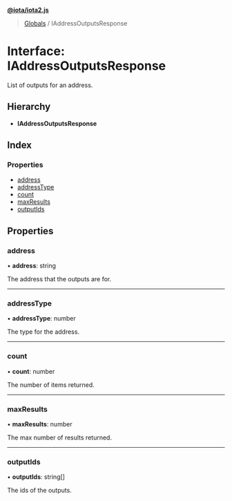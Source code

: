 **[@iota/iota2.js](../README.md)**

> [Globals](../README.md) / IAddressOutputsResponse

# Interface: IAddressOutputsResponse

List of outputs for an address.

## Hierarchy

* **IAddressOutputsResponse**

## Index

### Properties

* [address](iaddressoutputsresponse.md#address)
* [addressType](iaddressoutputsresponse.md#addresstype)
* [count](iaddressoutputsresponse.md#count)
* [maxResults](iaddressoutputsresponse.md#maxresults)
* [outputIds](iaddressoutputsresponse.md#outputids)

## Properties

### address

•  **address**: string

The address that the outputs are for.

___

### addressType

•  **addressType**: number

The type for the address.

___

### count

•  **count**: number

The number of items returned.

___

### maxResults

•  **maxResults**: number

The max number of results returned.

___

### outputIds

•  **outputIds**: string[]

The ids of the outputs.

